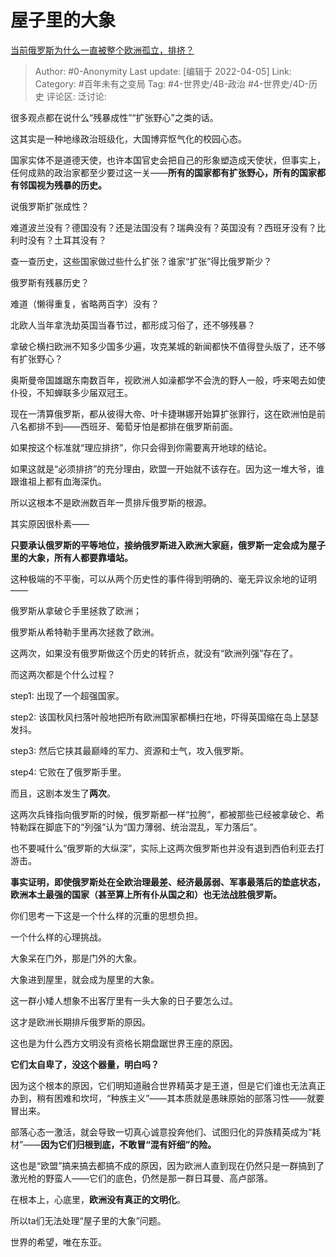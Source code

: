 # 屋子里的大象
[当前俄罗斯为什么一直被整个欧洲孤立，排挤？](https://www.zhihu.com/question/516145830/answer/2423594621)

> Author: #0-Anonymity
> Last update: [编辑于 2022-04-05]
> Link:
> Category: #百年未有之变局
> Tag: #4-世界史/4B-政治 #4-世界史/4D-历史
> 评论区:
> 泛讨论:

很多观点都在说什么“残暴成性”“扩张野心”之类的话。

这其实是一种地缘政治班级化，大国博弈怄气化的校园心态。

国家实体不是道德天使，也许本国官史会把自己的形象塑造成天使状，但事实上，任何成熟的政治家都至少要过这一关——**所有的国家都有扩张野心，所有的国家都有邻国视为残暴的历史。**

说俄罗斯扩张成性？

难道波兰没有？德国没有？还是法国没有？瑞典没有？英国没有？西班牙没有？比利时没有？土耳其没有？

查一查历史，这些国家做过些什么扩张？谁家“扩张”得比俄罗斯少？

俄罗斯有残暴历史？

难道（懒得重复，省略两百字）没有？

北欧人当年拿洗劫英国当春节过，都形成习俗了，还不够残暴？

拿破仑横扫欧洲不知多少国多少遍，攻克某城的新闻都快不值得登头版了，还不够有扩张野心？

奥斯曼帝国雄踞东南数百年，视欧洲人如澡都学不会洗的野人一般，呼来喝去如使仆役，不知蝉联多少届双冠王。

现在一清算俄罗斯，都从彼得大帝、叶卡捷琳娜开始算扩张罪行，这在欧洲怕是前八名都排不到——西班牙、葡萄牙怕是都排在俄罗斯前面。

如果按这个标准就“理应排挤”，你只会得到你需要离开地球的结论。

如果这就是“必须排挤”的充分理由，欧盟一开始就不该存在。因为这一堆大爷，谁跟谁祖上都有血海深仇。

所以这根本不是欧洲数百年一贯排斥俄罗斯的根源。

其实原因很朴素——

**只要承认俄罗斯的平等地位，接纳俄罗斯进入欧洲大家庭，俄罗斯一定会成为屋子里的大象，所有人都要靠墙站。**

这种极端的不平衡，可以从两个历史性的事件得到明确的、毫无异议余地的证明——

俄罗斯从拿破仑手里拯救了欧洲；

俄罗斯从希特勒手里再次拯救了欧洲。

这两次，如果没有俄罗斯做这个历史的转折点，就没有“欧洲列强”存在了。

而这两次都是个什么过程？

step1: 出现了一个超强国家。

step2: 该国秋风扫落叶般地把所有欧洲国家都横扫在地，吓得英国缩在岛上瑟瑟发抖。

step3: 然后它挟其最巅峰的军力、资源和士气，攻入俄罗斯。

step4: 它败在了俄罗斯手里。

而且，这剧本发生了**两次**。

这两次兵锋指向俄罗斯的时候，俄罗斯都一样“拉胯”，都被那些已经被拿破仑、希特勒踩在脚底下的“列强”认为“国力薄弱、统治混乱，军力落后”。

也不要喊什么“俄罗斯的大纵深”，实际上这两次俄罗斯也并没有退到西伯利亚去打游击。

**事实证明，即使俄罗斯处在全欧治理最差、经济最孱弱、军事最落后的垫底状态，欧洲本土最强的国家（甚至算上所有仆从国之和）也无法战胜俄罗斯。**

你们思考一下这是一个什么样的沉重的思想负担。

一个什么样的心理挑战。

大象呆在门外，那是门外的大象。

大象进到屋里，就会成为屋里的大象。

这一群小矮人想象不出客厅里有一头大象的日子要怎么过。

这才是欧洲长期排斥俄罗斯的原因。

这也是为什么西方文明没有资格长期盘踞世界王座的原因。

**它们太自卑了，没这个器量，明白吗？**

因为这个根本的原因，它们明知道融合世界精英才是王道，但是它们谁也无法真正办到，稍有困难和坎坷，“种族主义”——其本质就是愚昧原始的部落习性——就要冒出来。

部落心态一激活，就会导致一切真心诚意投奔他们、试图归化的异族精英成为“耗材”——**因为它们归根到底，不敢冒“混有奸细”的险。**

这也是“欧盟”搞来搞去都搞不成的原因，因为欧洲人直到现在仍然只是一群搞到了激光枪的野蛮人——它们的底色，仍然是那一群日耳曼、高卢部落。

在根本上，心底里，**欧洲没有真正的文明化**。

所以ta们无法处理“屋子里的大象”问题。

世界的希望，唯在东亚。
